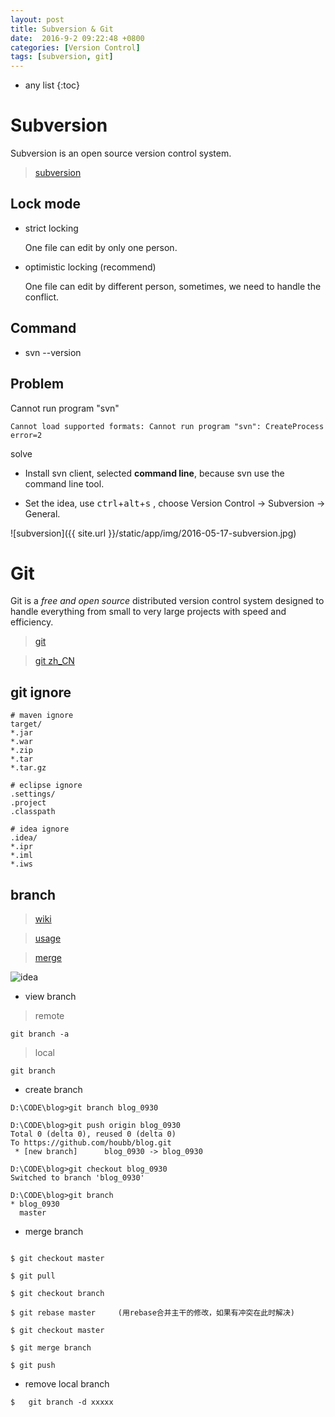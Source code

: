 ```yaml
---
layout: post
title: Subversion & Git
date:  2016-9-2 09:22:48 +0800
categories: [Version Control]
tags: [subversion, git]
---
```


* any list
{:toc}

# Subversion

Subversion is an open source version control system.

> [subversion](https://subversion.apache.org/)


## Lock mode

- strict locking

    One file can edit by only one person.
    
- optimistic locking (recommend)
    
    One file can edit by different person, sometimes, we need to handle the conflict.
    

## Command

- svn --version


## Problem

<label class="label label-danger">Cannot run program "svn"</label>

```
Cannot load supported formats: Cannot run program "svn": CreateProcess error=2
```

<label class="label label-success">solve</label>

- Install svn client, selected **command line**, because svn use the command line tool.

- Set the idea, use <kbd>ctrl</kbd>+<kbd>alt</kbd>+<kbd>s</kbd> , choose Version Control -> Subversion -> General.

![subversion]({{ site.url }}/static/app/img/2016-05-17-subversion.jpg)


# Git

Git is a *free and open source* distributed version control system designed to handle everything from small to very large projects with speed and efficiency.

> [git](https://git-scm.com)

> [git zh_CN](http://www.liaoxuefeng.com/wiki/0013739516305929606dd18361248578c67b8067c8c017b000)


## git ignore

```
# maven ignore
target/
*.jar
*.war
*.zip
*.tar
*.tar.gz

# eclipse ignore
.settings/
.project
.classpath

# idea ignore
.idea/
*.ipr
*.iml
*.iws
```

## branch

> [wiki](https://github.com/Kunena/Kunena-Forum/wiki/Create-a-new-branch-with-git-and-manage-branches)

> [usage](http://blog.csdn.net/wfdtxz/article/details/7973608)

> [merge](http://blog.csdn.net/syc434432458/article/details/51861483)

![idea]({{site.url}}/static/app/img/git/2016-09-02-git-merge.png)


- view branch

> remote

```
git branch -a
```

> local

```
git branch
```

- create branch

```
D:\CODE\blog>git branch blog_0930

D:\CODE\blog>git push origin blog_0930
Total 0 (delta 0), reused 0 (delta 0)
To https://github.com/houbb/blog.git
 * [new branch]      blog_0930 -> blog_0930

D:\CODE\blog>git checkout blog_0930
Switched to branch 'blog_0930'

D:\CODE\blog>git branch
* blog_0930
  master
```

- merge branch

```

$ git checkout master

$ git pull

$ git checkout branch

$ git rebase master     (用rebase合并主干的修改，如果有冲突在此时解决)

$ git checkout master

$ git merge branch

$ git push

```

- remove local branch

```
$   git branch -d xxxxx
```








